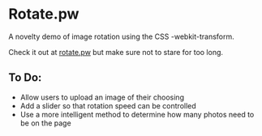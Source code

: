 Rotate.pw
===

A novelty demo of image rotation using the CSS -webkit-transform.

Check it out at [rotate.pw](http://rotate.pw) but make sure not to stare for too long.

## To Do:
* Allow users to upload an image of their choosing
* Add a slider so that rotation speed can be controlled
* Use a more intelligent method to determine how many photos need to be on the page